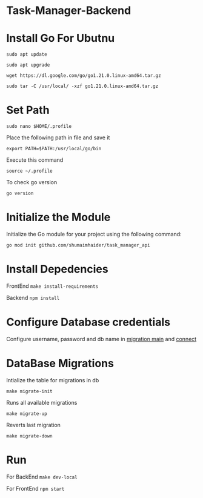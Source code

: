 # Task-Manager-Backend

# Install Go For Ubutnu

```sudo apt update```

```sudo apt upgrade```

```wget https://dl.google.com/go/go1.21.0.linux-amd64.tar.gz```

```sudo tar -C /usr/local/ -xzf go1.21.0.linux-amd64.tar.gz```

# Set Path

```sudo nano $HOME/.profile```

Place the following path in file and save it

```export PATH=$PATH:/usr/local/go/bin```

Execute this command

```source ~/.profile```

To check go version

```go version```

# Initialize the Module

Initialize the Go module for your project using the following command:

```go mod init github.com/shumaimhaider/task_manager_api```

# Install Depedencies

FrontEnd
```make install-requirements```

Backend
```npm install```

# Configure Database credentials

Configure username, password and db name in [migration main](migrations/main.go) and [connect](connect/connect.go)

# DataBase Migrations 

Intialize the table for migrations in db

```make migrate-init```

Runs all available migrations

```make migrate-up```

Reverts last migration

```make migrate-down```

# Run
 
 For BackEnd
```make dev-local```

For FrontEnd
```npm start```
